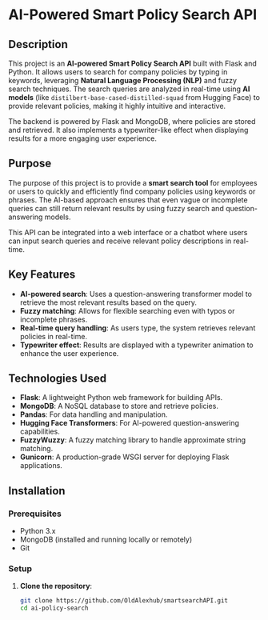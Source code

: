 # AI-Powered Smart Policy Search API

## Description

This project is an **AI-powered Smart Policy Search API** built with Flask and Python. It allows users to search for company policies by typing in keywords, leveraging **Natural Language Processing (NLP)** and fuzzy search techniques. The search queries are analyzed in real-time using **AI models** (like `distilbert-base-cased-distilled-squad` from Hugging Face) to provide relevant policies, making it highly intuitive and interactive.

The backend is powered by Flask and MongoDB, where policies are stored and retrieved. It also implements a typewriter-like effect when displaying results for a more engaging user experience.

## Purpose

The purpose of this project is to provide a **smart search tool** for employees or users to quickly and efficiently find company policies using keywords or phrases. The AI-based approach ensures that even vague or incomplete queries can still return relevant results by using fuzzy search and question-answering models.

This API can be integrated into a web interface or a chatbot where users can input search queries and receive relevant policy descriptions in real-time.

## Key Features

- **AI-powered search**: Uses a question-answering transformer model to retrieve the most relevant results based on the query.
- **Fuzzy matching**: Allows for flexible searching even with typos or incomplete phrases.
- **Real-time query handling**: As users type, the system retrieves relevant policies in real-time.
- **Typewriter effect**: Results are displayed with a typewriter animation to enhance the user experience.

## Technologies Used

- **Flask**: A lightweight Python web framework for building APIs.
- **MongoDB**: A NoSQL database to store and retrieve policies.
- **Pandas**: For data handling and manipulation.
- **Hugging Face Transformers**: For AI-powered question-answering capabilities.
- **FuzzyWuzzy**: A fuzzy matching library to handle approximate string matching.
- **Gunicorn**: A production-grade WSGI server for deploying Flask applications.

## Installation

### Prerequisites

- Python 3.x
- MongoDB (installed and running locally or remotely)
- Git

### Setup

1. **Clone the repository**:
   ```bash
   git clone https://github.com/OldAlexhub/smartsearchAPI.git
   cd ai-policy-search
   ```
